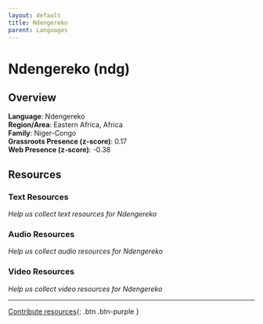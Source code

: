 ```yaml
---
layout: default
title: Ndengereko
parent: Languages
---
```


# Ndengereko (ndg)

## Overview

**Language**: Ndengereko  
**Region/Area**: Eastern Africa, Africa  
**Family**: Niger-Congo  
**Grassroots Presence (z-score)**: 0.17  
**Web Presence (z-score)**: -0.38  

## Resources

### Text Resources
*Help us collect text resources for Ndengereko*

### Audio Resources
*Help us collect audio resources for Ndengereko*

### Video Resources
*Help us collect video resources for Ndengereko*

---

[Contribute resources](https://forms.office.com/e/1SfLJx3u1r){: .btn .btn-purple }
